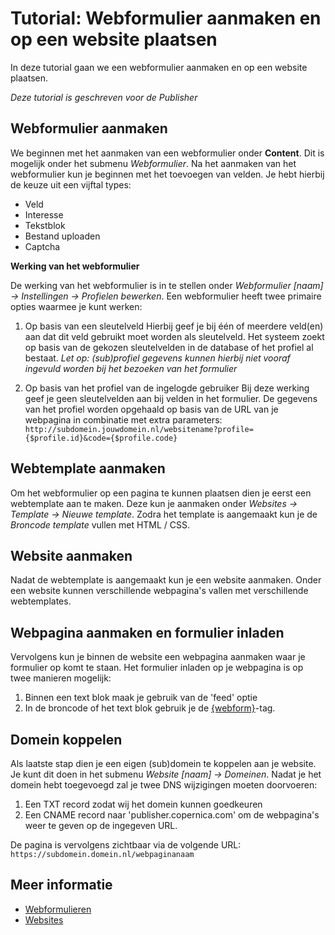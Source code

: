 # Tutorial: Webformulier aanmaken en op een website plaatsen

In deze tutorial gaan we een webformulier aanmaken en op een website plaatsen.

*Deze tutorial is geschreven voor de Publisher*

## Webformulier aanmaken
We beginnen met het aanmaken van een webformulier onder **Content**. Dit is mogelijk onder het submenu *Webformulier*.
Na het aanmaken van het webformulier kun je beginnen met het toevoegen van velden. Je hebt hierbij de keuze uit een vijftal types:
* Veld
* Interesse
* Tekstblok
* Bestand uploaden
* Captcha

**Werking van het webformulier**

De werking van het webformulier is in te stellen onder *Webformulier [naam] -> Instellingen -> Profielen bewerken*.
Een webformulier heeft twee primaire opties waarmee je kunt werken:

1.  Op basis van een sleutelveld
Hierbij geef je bij één of meerdere veld(en) aan dat dit veld gebruikt moet worden als sleutelveld. Het systeem zoekt op basis van de gekozen sleutelvelden in de database of het profiel al bestaat.
*Let op: (sub)profiel gegevens kunnen hierbij niet vooraf ingevuld worden bij het bezoeken van het formulier*

2.  Op basis van het profiel van de ingelogde gebruiker
Bij deze werking geef je geen sleutelvelden aan bij velden in het formulier. De gegevens van het profiel worden opgehaald op basis van de URL van je webpagina in combinatie met extra parameters:
`http://subdomein.jouwdomein.nl/websitename?profile={$profile.id}&code={$profile.code}`

## Webtemplate aanmaken

Om het webformulier op een pagina te kunnen plaatsen dien je eerst een webtemplate aan te maken. Deze kun je aanmaken onder *Websites -> Template -> Nieuwe template*. Zodra het template is aangemaakt kun je de *Broncode template* vullen met HTML / CSS.

## Website aanmaken

Nadat de webtemplate is aangemaakt kun je een website aanmaken. Onder een website kunnen verschillende webpagina's vallen met verschillende webtemplates. 

## Webpagina aanmaken en formulier inladen

Vervolgens kun je binnen de website een webpagina aanmaken waar je formulier op komt te staan. 
Het formulier inladen op je webpagina is op twee manieren mogelijk:
1. Binnen een text blok maak je gebruik van de 'feed' optie
2. In de broncode of het text blok gebruik je de [{webform}](./personalization-functions-webform)-tag.

## Domein koppelen

Als laatste stap dien je een eigen (sub)domein te koppelen aan je website. Je kunt dit doen in het submenu *Website [naam] -> Domeinen*.
Nadat je het domein hebt toegevoegd zal je twee DNS wijzigingen moeten doorvoeren:
1. Een TXT record zodat wij het domein kunnen goedkeuren
2. Een CNAME record naar 'publisher.copernica.com' om de webpagina's weer te geven op de ingegeven URL.

De pagina is vervolgens zichtbaar via de volgende URL:
`https://subdomein.domein.nl/webpaginanaam`

## Meer informatie
* [Webformulieren](./webforms)
* [Websites](./websites)
